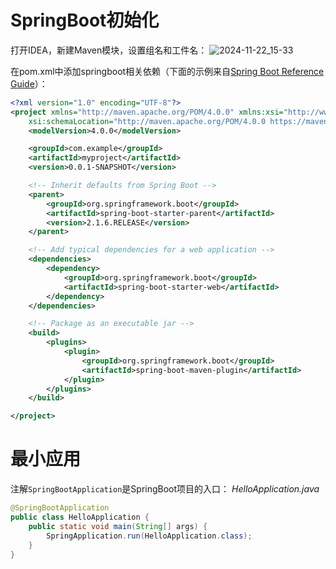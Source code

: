 # SpringBoot初始化

打开IDEA，新建Maven模块，设置组名和工件名：
![2024-11-22_15-33](https://github.com/user-attachments/assets/27683b25-05eb-4706-8c8c-0ac32906454d)

在pom.xml中添加springboot相关依赖（下面的示例来自[Spring Boot Reference Guide](https://docs.spring.io/spring-boot/docs/2.1.6.RELEASE/reference/html/getting-started-installing-spring-boot.html#getting-started-maven-installation)）：
```xml
<?xml version="1.0" encoding="UTF-8"?>
<project xmlns="http://maven.apache.org/POM/4.0.0" xmlns:xsi="http://www.w3.org/2001/XMLSchema-instance"
	xsi:schemaLocation="http://maven.apache.org/POM/4.0.0 https://maven.apache.org/xsd/maven-4.0.0.xsd">
	<modelVersion>4.0.0</modelVersion>

	<groupId>com.example</groupId>
	<artifactId>myproject</artifactId>
	<version>0.0.1-SNAPSHOT</version>

	<!-- Inherit defaults from Spring Boot -->
	<parent>
		<groupId>org.springframework.boot</groupId>
		<artifactId>spring-boot-starter-parent</artifactId>
		<version>2.1.6.RELEASE</version>
	</parent>

	<!-- Add typical dependencies for a web application -->
	<dependencies>
		<dependency>
			<groupId>org.springframework.boot</groupId>
			<artifactId>spring-boot-starter-web</artifactId>
		</dependency>
	</dependencies>

	<!-- Package as an executable jar -->
	<build>
		<plugins>
			<plugin>
				<groupId>org.springframework.boot</groupId>
				<artifactId>spring-boot-maven-plugin</artifactId>
			</plugin>
		</plugins>
	</build>

</project>
```


# 最小应用
注解`SpringBootApplication`是SpringBoot项目的入口：
_HelloApplication.java_
```java
@SpringBootApplication
public class HelloApplication {
    public static void main(String[] args) {
        SpringApplication.run(HelloApplication.class);
    }
}
```
